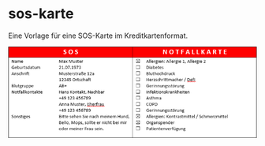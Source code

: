 # sos-karte
Eine Vorlage für eine SOS-Karte im Kreditkartenformat.

![Screenshot](https://raw.githubusercontent.com/AsatothAbaddon/sos-karte/main/screenshot.png)
